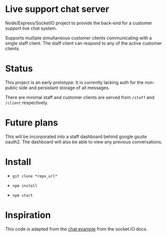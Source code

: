 # Live support chat server

Node/Express/SocketIO project to provide the back-end for a customer support live chat system.

Supports multiple simultaneous customer clients communicating with a single staff client. The staff client can respond to any of the active customer clients.

# Status

This project is an early prototype. It is currently lacking auth for the non-public side and persistant storage of all messages.

There are minimal staff and customer clients are served from `/staff` and `/client` respectively.

# Future plans

This will be incorporated into a staff dashboard behind google gsuite oauth2. The dashboard will also be able to view any previous conversations.

# Install

- `git clone *repo_url*`

- `npm install`

- `npm start`


# Inspiration

This code is adapted from the [chat example](http://socket.io/get-started/chat/) from the socket.IO docs.

